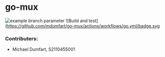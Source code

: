 # go-mux

![example branch parameter](https://github.com/mdumfart/go-mux/.github/workflows/go.yml/badge.svg?branch=main)
![Build and test](https://github.com/mdumfart/go-mux/actions/workflows/go.yml/badge.svg

### Contributers:

* Michael Dumfart, S2110455001
